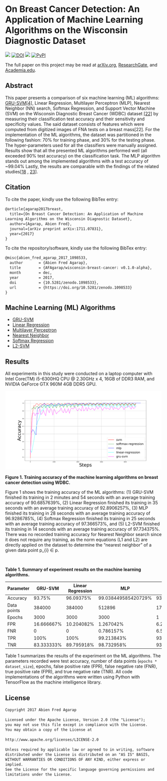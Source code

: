 On Breast Cancer Detection: An Application of Machine Learning Algorithms on the Wisconsin Diagnostic Dataset
===

![](https://img.shields.io/badge/DOI-cs.LG%2F1711.07831-blue.svg)
[![DOI](https://zenodo.org/badge/103154598.svg)](https://zenodo.org/badge/latestdoi/103154598)
![](https://img.shields.io/badge/license-Apache--2.0-blue.svg)
[![PyPI](https://img.shields.io/pypi/pyversions/Django.svg)]()

The full paper on this project may be read at [arXiv.org](http://arxiv.org/abs/1711.07831), [ResearchGate](https://www.researchgate.net/publication/321161452_On_Breast_Cancer_Detection_An_Application_of_Machine_Learning_Algorithms_on_the_Wisconsin_Diagnostic_Dataset), and [Academia.edu](https://www.academia.edu/35227156/On_Breast_Cancer_Detection_An_Application_of_Machine_Learning_Algorithms_on_the_Wisconsin_Diagnostic_Dataset).

## Abstract
This paper presents a comparison of six machine learning (ML) algorithms: <a href="https://github.com/AFAgarap/gru-svm">
GRU-SVM</a><a href="http://arxiv.org/abs/1709.03082">[4]</a>, Linear Regression, Multilayer Perceptron (MLP),
Nearest Neighbor (NN) search, Softmax Regression, and Support Vector Machine (SVM) on the Wisconsin Diagnostic Breast
Cancer (WDBC) dataset <a href="https://archive.ics.uci.edu/ml/datasets/Breast+Cancer+Wisconsin+(Diagnostic)">[22]</a>
by measuring their classification test accuracy and their sensitivity and specificity values. The said dataset consists
of features which were computed from digitized images of FNA tests on a breast mass[22]. For the implementation of
the ML algorithms, the dataset was partitioned in the following fashion: 70% for training phase, and 30% for the
testing phase. The hyper-parameters used for all the classifiers were manually assigned. Results show that all the
presented ML algorithms performed well (all exceeded 90% test accuracy) on the classification task. The MLP algorithm
stands out among the implemented algorithms with a test accuracy of ~99.04% Lastly, the results are comparable
with the findings of the related studies[<a href="https://www.ijcit.com/archives/volume1/issue1/Paper010105.pdf">18</a>
, <a href="https://link.springer.com/chapter/10.1007%2F0-387-34224-9_58?LI=true">23</a>].

## Citation
To cite the paper, kindly use the following BibTex entry:
```
@article{agarap2017breast,
  title={On Breast Cancer Detection: An Application of Machine Learning Algorithms on the Wisconsin Diagnostic Dataset},
  author={Agarap, Abien Fred},
  journal={arXiv preprint arXiv:1711.07831},
  year={2017}
}
```

To cite the repository/software, kindly use the following BibTex entry:
```
@misc{abien_fred_agarap_2017_1098533,
  author       = {Abien Fred Agarap},
  title        = {AFAgarap/wisconsin-breast-cancer: v0.1.0-alpha},
  month        = dec,
  year         = 2017,
  doi          = {10.5281/zenodo.1098533},
  url          = {https://doi.org/10.5281/zenodo.1098533}
}
```

## Machine Learning (ML) Algorithms

* <a href="https://github.com/AFAgarap/wisconsin-breast-cancer/blob/master/main_gru_svm.py">GRU-SVM</a>
* <a href="https://github.com/AFAgarap/wisconsin-breast-cancer/blob/master/main_linear_regression.py">Linear Regression</a>
* <a href="https://github.com/AFAgarap/wisconsin-breast-cancer/blob/master/main_mlp.py">Multilayer Perceptron</a>
* <a href="https://github.com/AFAgarap/wisconsin-breast-cancer/blob/master/main_nearest_neighbor.py">Nearest Neighbor</a>
* <a href="https://github.com/AFAgarap/wisconsin-breast-cancer/blob/master/main_logistic_regression.py">Softmax Regression</a>
* <a href="https://github.com/AFAgarap/wisconsin-breast-cancer/blob/master/main_svm.py">L2-SVM</a> 

## Results
All experiments in this study were conducted on a laptop computer with Intel Core(TM) i5-6300HQ CPU @ 2.30GHz x 4,
16GB of DDR3 RAM, and NVIDIA GeForce GTX 960M 4GB DDR5 GPU.

![](results/training_accuracy.png)

**Figure 1. Training accuracy of the machine learning algorithms on breast cancer detection using WDBC.** 

Figure 1 shows the training accuracy of the ML algorithms: (1) GRU-SVM finished its training in 2 minutes and 54
seconds with an average training accuracy of 90.6857639%, (2) Linear Regression finished its training in 35 seconds
with an average training accuracy of 92.8906257%, (3) MLP finished its training in 28 seconds with an average training
accuracy of 96.9286785%, (4) Softmax Regression finished its training in 25 seconds with an average training accuracy
of 97.366573%, and (5) L2-SVM finished its training in 14 seconds with an average training accuracy of 97.734375%.
There was no recorded training accuracy for Nearest Neighbor search since it does not require any training, as the norm
equations (L1 and L2) are directly applied on the dataset to determine the “nearest neighbor” of a given data
point p_{i} ∈ p.

<br>

**Table 1. Summary of experiment results on the machine learning algorithms.**

|Parameter|GRU-SVM|Linear Regression|MLP|L1-NN|L2-NN|Softmax Regression|L2-SVM|
|---------|-------|-----------------|---|-----|-----|------------------|------|
|Accuracy|93.75%|96.09375%|99.038449585420729%|93.567252%|94.736844%|97.65625%|96.09375%|
|Data points|384000|384000|512896|171|171|384000|384000|
|Epochs|3000|3000|3000|1|1|3000|3000|
|FPR|16.666667%|10.204082%|1.267042%|6.25%|9.375%|5.769231%|6.382979%|
|FNR|0|0|0.786157%|6.542056%|2.803738%|0|2.469136%|
|TPR|100%|100%|99.213843%|93.457944%|97.196262%|100%|97.530864%|
|TNR|83.333333%|89.795918%|98.732958%|93.75%|90.625%|94.230769%|93.617021%|

Table 1 summarizes the results of the experiment on the ML algorithms. The parameters recorded were test accuracy,
number of data points (`epochs * dataset_size`), epochs, false positive rate (FPR), false negative rate (FNR), true
positive rate (FPR), and true negative rate (TNR). All code implementations of the algorithms were written using Python
with TensorFlow as the machine intelligence library.

## License
```buildoutcfg
Copyright 2017 Abien Fred Agarap

Licensed under the Apache License, Version 2.0 (the "License");
you may not use this file except in compliance with the License.
You may obtain a copy of the License at

http://www.apache.org/licenses/LICENSE-2.0

Unless required by applicable law or agreed to in writing, software
distributed under the License is distributed on an "AS IS" BASIS,
WITHOUT WARRANTIES OR CONDITIONS OF ANY KIND, either express or implied.
See the License for the specific language governing permissions and
limitations under the License.
```
